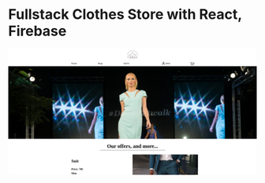 # Fullstack Clothes Store with React, Firebase
![desktop](./src/images/clothes-firebase.png)

<!-- Note Fillout the address and paypal method and filter the product and loading animation for any process, instead of our offers put the category and when press image make it bigger -->